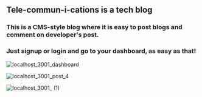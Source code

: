 ## Tele-commun-i-cations is a tech blog

### This is a CMS-style blog where it is easy to post blogs and comment on developer's post.
### Just signup or login and go to your dashboard, as easy as that!

![localhost_3001_dashboard](https://user-images.githubusercontent.com/80286982/138003936-2ec90e5f-02ba-4561-b37c-b087a60e2ef9.png)

![localhost_3001_post_4](https://user-images.githubusercontent.com/80286982/138004025-f3d6cb72-3dcb-41db-bcc2-cb36fe7c9eff.png)

![localhost_3001_ (1)](https://user-images.githubusercontent.com/80286982/138004168-f4b35897-d7cc-4d83-b231-c5ad7af17468.png)
